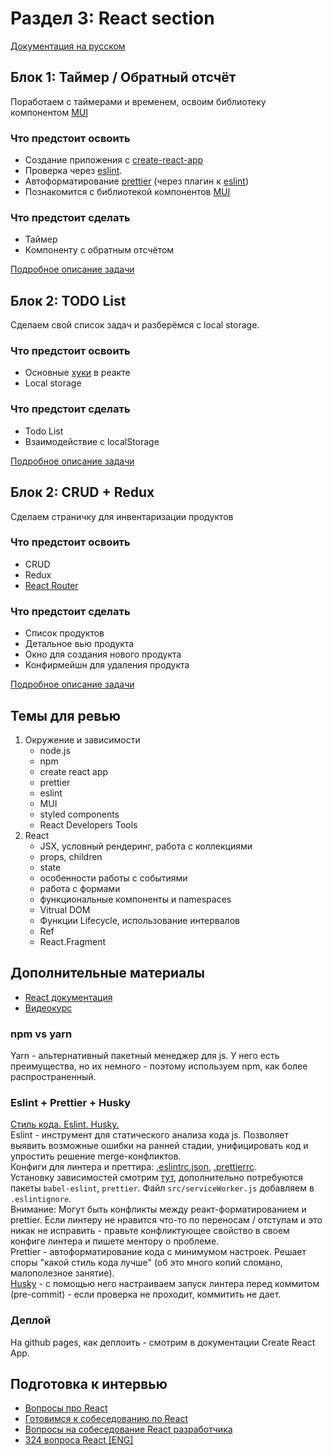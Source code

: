 # Раздел 3: React section
[Документация на русском](https://ru.reactjs.org/docs/getting-started.html)


## Блок 1: Таймер / Обратный отсчёт

Поработаем с таймерами и временем, освоим библиотеку компонентом [MUI](https://mui.com/)

### Что предстоит освоить
- Создание приложения с [create-react-app](https://create-react-app.dev/)
- Проверка через [eslint](https://eslint.org/).
- Автоформатирование [prettier](https://prettier.io/) (через плагин к [eslint](https://eslint.org/))
- Познакомится с библиотекой компонентов [MUI](https://mui.com/)

### Что предстоит сделать 
- Таймер
- Компоненту с обратным отсчётом

[Подробное описание задачи](./01-block/01-block.md)

## Блок 2: TODO List

Сделаем свой список задач и разберёмся с local storage.

### Что предстоит освоить
- Основные [хуки](https://ru.reactjs.org/docs/hooks-intro.html) в реакте
- Local storage

### Что предстоит сделать 
- Todo List
- Взаимодействие с localStorage

[Подробное описание задачи](./02-block/02-block.md)


## Блок 2: CRUD + Redux

Сделаем страничку для инвентаризации продуктов

### Что предстоит освоить
- CRUD
- Redux
- [React Router](https://reactrouter.com/en/main)

### Что предстоит сделать 
- Список продуктов
- Детальное вью продукта
- Окно для создания нового продукта
- Конфирмейшн для удаления продукта

[Подробное описание задачи](./03-block/03-block.md)

## Темы для ревью

1. Окружение и зависимости
   - node.js
   - npm
   - create react app
   - prettier
   - eslint
   - MUI
   - styled components
   - React Developers Tools
2. React
   - JSX, условный рендеринг, работа с коллекциями
   - props, children
   - state
   - особенности работы с событиями
   - работа с формами
   - функциональные компоненты и namespaces
   - Vitrual DOM
   - Функции Lifecycle, использование интервалов
   - Ref
   - React.Fragment

## Дополнительные материалы
- [React документация](https://ru.reactjs.org/docs/getting-started.html)
- [Видеокурс](https://www.youtube.com/watch?v=GNrdg3PzpJQ)

### npm vs yarn
Yarn - альтернативный пакетный менеджер для js. У него есть преимущества, но их немного - поэтому используем npm, как более распространенный.

### Eslint + Prettier + Husky
[Стиль кода. Eslint. Husky.](https://www.youtube.com/playlist?list=PLlwtdxQXoJAvMeHYm-bMyTECOjKAXLFN0)  
Eslint - инструмент для статического анализа кода js. Позволяет выявить возможные ошибки на ранней стадии, унифицировать код и упростить решение merge-конфликтов.  
Конфиги для линтера и преттира: [.eslintrc.json](https://gist.github.com/jm-program/76c3faaf3cbf434c636d4620011d324d), [.prettierrc](https://gist.github.com/jm-program/8d91648662b9edd58897478062212b6c).  
Установку зависимостей смотрим [тут](https://github.com/airbnb/javascript/tree/master/packages/eslint-config-airbnb), дополнительно потребуются пакеты `babel-eslint`, `prettier`.  Файл `src/serviceWorker.js` добавляем в `.eslintignore`.  
Внимание: Могут быть конфликты между реакт-форматированием и prettier. Если линтеру не нравится что-то по переносам / отступам и это никак не исправить - правьте конфликтующее свойство в своем конфиге линтера и пишете ментору о проблеме.  
Prettier - автоформатирование кода с минимумом настроек. Решает споры "какой стиль кода лучше" (об это много копий сломано, малополезное занятие).  
[Husky](https://github.com/typicode/husky) - с помощью него настраиваем запуск линтера перед коммитом (pre-commit) - если проверка не проходит, коммитить не дает.

### Деплой
На github pages, как деплоить - смотрим в документации Create React App.  

## Подготовка к интервью
- [Вопросы про React](https://medium.com/@kanby/%D0%B2%D0%BE%D0%BF%D1%80%D0%BE%D1%81%D1%8B-%D0%BF%D1%80%D0%BE-react-%D0%BD%D0%B0-%D1%81%D0%BE%D0%B1%D0%B5%D1%81%D0%B5%D0%B4%D0%BE%D0%B2%D0%B0%D0%BD%D0%B8%D0%B8-3bc1f4e021f4)
- [Готовимся к собеседованию по React](https://ru.bitdegree.org/rukovodstvo/react-js/)
- [Вопросы на собеседование React разработчика](https://github.com/likezninjaz/react-ru-interview-questions)
- [324 вопроса React [ENG]](https://github.com/sudheerj/reactjs-interview-questions)
